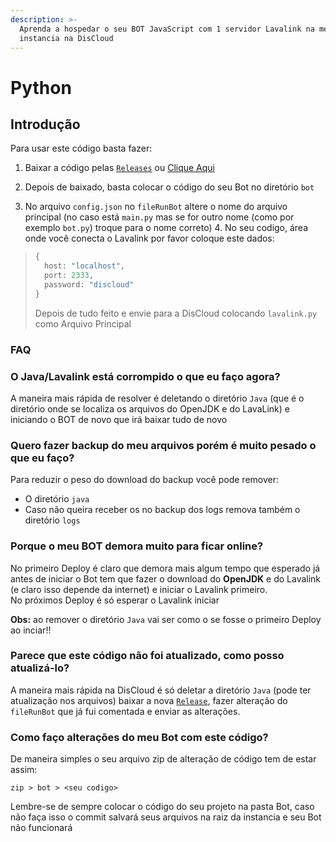 ```yaml
---
description: >-
  Aprenda a hospedar o seu BOT JavaScript com 1 servidor Lavalink na mesma
  instancia na DisCloud
---
```


# Python

## Introdução

Para usar este código basta fazer: 

1. Baixar a código pelas [`Releases`](https://github.com/discloud/lavalink-python/releases) ou [Clique Aqui](https://github.com/discloud/lavalink-python/releases/latest/download/lavalink-python.zip) 

2. Depois de baixado, basta colocar o código do seu Bot no diretório `bot` 

3. No arquivo `config.json` no `fileRunBot` altere o nome do arquivo principal \(no caso está `main.py` mas se for outro nome \(como por exemplo `bot.py`\) troque para o nome correto\) 4. No seu codigo, área onde você conecta o Lavalink por favor coloque este dados:

> ```python
> {
>   host: "localhost",
>   port: 2333,
>   password: "discloud"
> }
> ```
>
> Depois de tudo feito e envie para a DisCloud colocando `lavalink.py` como Arquivo Principal

### FAQ

### O Java/Lavalink está corrompido o que eu faço agora?

A maneira mais rápida de resolver é deletando o diretório `Java` \(que é o diretório onde se localiza os arquivos do OpenJDK e do LavaLink\) e iniciando o BOT de novo que irá baixar tudo de novo

### Quero fazer backup do meu arquivos porém é muito pesado o que eu faço?

Para reduzir o peso do download do backup você pode remover:

* O diretório `java`
* Caso não queira receber os no backup dos logs remova também o diretório `logs`

### Porque o meu BOT demora muito para ficar online?

No primeiro Deploy é claro que demora mais algum tempo que esperado já antes de iniciar o Bot tem que fazer o download do **OpenJDK** e do Lavalink \(e claro isso depende da internet\) e iniciar o Lavalink primeiro.  
 No próximos Deploy é só esperar o Lavalink iniciar

**Obs:** ao remover o diretório `Java` vai ser como o se fosse o primeiro Deploy ao inciar!!

### Parece que este código não foi atualizado, como posso atualizá-lo?

A maneira mais rápida na DisCloud é só deletar a diretório `Java` \(pode ter atualização nos arquivos\) baixar a nova [`Release`](https://github.com/discloud/lavalink-python/releases/latest/download/lavalink-python.zip), fazer alteração do `fileRunBot` que já fui comentada e enviar as alterações.

### Como faço alterações do meu Bot com este código?

De maneira simples o seu arquivo zip de alteração de código tem de estar assim:

```text
zip > bot > <seu codigo>
```

Lembre-se de sempre colocar o código do seu projeto na pasta Bot, caso não faça isso o commit salvará seus arquivos na raiz da instancia e seu Bot não funcionará 

